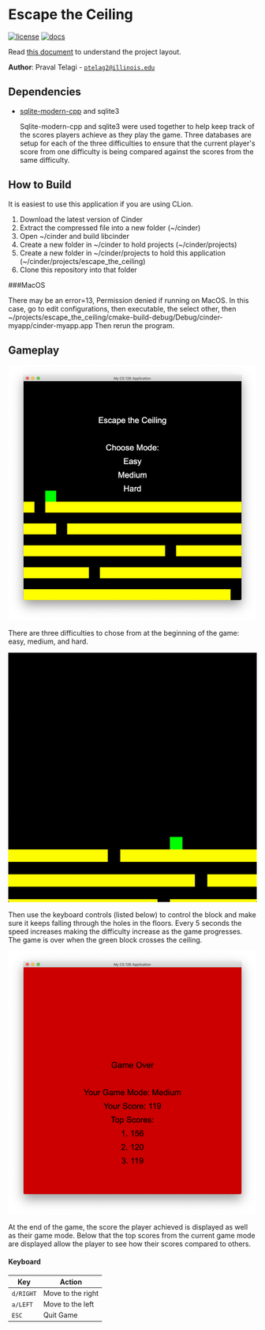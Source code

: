 # Escape the Ceiling

[![license](https://img.shields.io/badge/license-MIT-green)](LICENSE)
[![docs](https://img.shields.io/badge/docs-yes-brightgreen)](docs/README.md)

Read [this document](https://cliutils.gitlab.io/modern-cmake/chapters/basics/structure.html) to understand the project
layout.

**Author**: Praval Telagi - [`ptelag2@illinois.edu`](mailto:ptelag2@illinois.edu)

## Dependencies

- [sqlite-modern-cpp] and sqlite3

    Sqlite-modern-cpp and sqlite3 were used together to help keep track of the scores players achieve as they play the game. 
    Three databases are setup for each of the three difficulties to ensure that the current player's score from one difficulty 
    is being compared against the scores from the same difficulty. 

## How to Build

It is easiest to use this application if you are using CLion. 

1. Download the latest version of Cinder
2. Extract the compressed file into a new folder (~/cinder)
3. Open ~/cinder and build libcinder
4. Create a new folder in ~/cinder to hold projects (~/cinder/projects)
5. Create a new folder in ~/cinder/projects to hold this application (~/cinder/projects/escape_the_ceiling)
6. Clone this repository into that folder

###MacOS

There may be an error=13, Permission denied if running on MacOS. In this case, go to edit configurations, 
then executable, the select other, 
then ~/projects/escape_the_ceiling/cmake-build-debug/Debug/cinder-myapp/cinder-myapp.app
Then rerun the program.

## Gameplay

![image of welcome screen](assets/WelcomeScreenImage.png)

There are three difficulties to chose from at the beginning of the game: easy, 
medium, and hard.

![image of ending screen](assets/CS126FinalDemo.gif)

Then use the keyboard controls (listed below) to control the block and make sure it keeps
falling through the holes in the floors. Every 5 seconds the speed increases making the difficulty
increase as the game progresses. The game is over when the green block crosses the ceiling.

![image of ending screen](assets/GameOverMedium.png)

At the end of the game, the score the player achieved is displayed as well as their game mode.
Below that the top scores from the current game mode are displayed allow the player to see how 
their scores compared to others.




#### Keyboard
| Key       | Action                            |
|---------- |-----------------------------------|
| `d/RIGHT`       | Move to the right           |
| `a/LEFT`       | Move to the left             |
| `ESC`          | Quit Game                    |


[sqlite-modern-cpp]: https://github.com/SqliteModernCpp/sqlite_modern_cpp